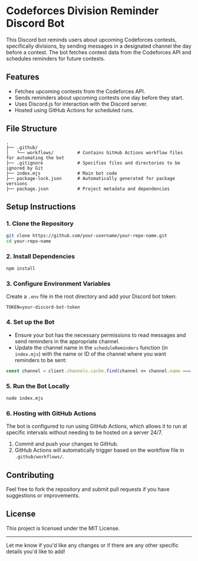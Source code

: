 # Codeforces Division Reminder Discord Bot

This Discord bot reminds users about upcoming Codeforces contests, specifically divisions, by sending messages in a designated channel the day before a contest. The bot fetches contest data from the Codeforces API and schedules reminders for future contests.

## Features

- Fetches upcoming contests from the Codeforces API.
- Sends reminders about upcoming contests one day before they start.
- Uses Discord.js for interaction with the Discord server.
- Hosted using GitHub Actions for scheduled runs.

## File Structure

```
.
├── .github/
│   └── workflows/         # Contains GitHub Actions workflow files for automating the bot
├── .gitignore             # Specifies files and directories to be ignored by Git
├── index.mjs              # Main bot code
├── package-lock.json      # Automatically generated for package versions
├── package.json           # Project metadata and dependencies
```

## Setup Instructions

### 1. Clone the Repository

```bash
git clone https://github.com/your-username/your-repo-name.git
cd your-repo-name
```

### 2. Install Dependencies

```bash
npm install
```

### 3. Configure Environment Variables

Create a `.env` file in the root directory and add your Discord bot token:

```
TOKEN=your-discord-bot-token
```

### 4. Set up the Bot

- Ensure your bot has the necessary permissions to read messages and send reminders in the appropriate channel.
- Update the channel name in the `scheduleReminders` function (in `index.mjs`) with the name or ID of the channel where you want reminders to be sent:

```js
const channel = client.channels.cache.find(channel => channel.name === 'div-reminders');
```

### 5. Run the Bot Locally

```bash
node index.mjs
```

### 6. Hosting with GitHub Actions

The bot is configured to run using GitHub Actions, which allows it to run at specific intervals without needing to be hosted on a server 24/7.

1. Commit and push your changes to GitHub.
2. GitHub Actions will automatically trigger based on the workflow file in `.github/workflows/`.

## Contributing

Feel free to fork the repository and submit pull requests if you have suggestions or improvements.

## License

This project is licensed under the MIT License.

---

Let me know if you'd like any changes or if there are any other specific details you'd like to add!
